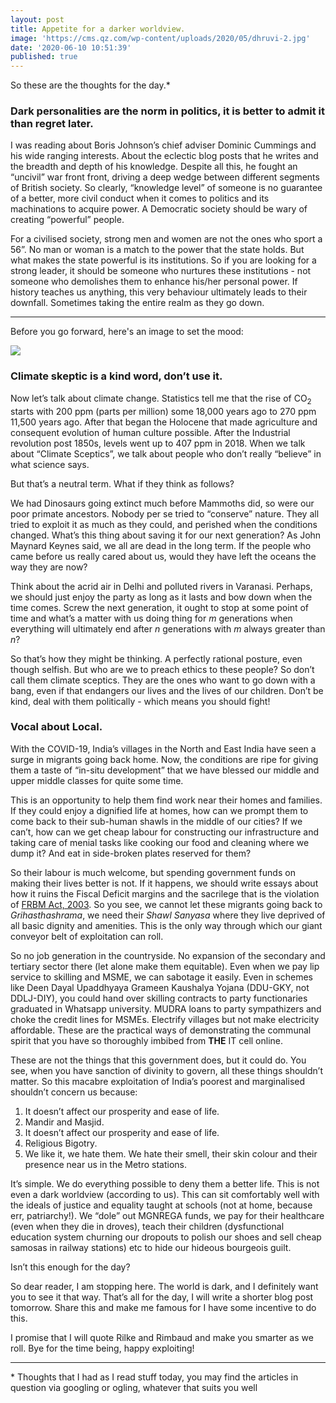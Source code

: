 ```yaml
---
layout: post
title: Appetite for a darker worldview.
image: 'https://cms.qz.com/wp-content/uploads/2020/05/dhruvi-2.jpg'
date: '2020-06-10 10:51:39'
published: true
---
```

So these are the thoughts for the day.*

### Dark personalities are the norm in politics, it is better to admit it than regret later.

I was reading about Boris Johnson’s chief adviser Dominic Cummings and his wide ranging interests. About the eclectic blog posts that he writes and the breadth and depth of his knowledge. Despite all this, he fought an “uncivil” war front front, driving a deep wedge between different segments of British society. So clearly, “knowledge level” of someone is no guarantee of a better, more civil conduct when it comes to politics and its machinations to acquire power. A Democratic society should be wary of creating “powerful” people.

For a civilised society, strong men and women are not the ones who sport a 56”. No man or woman is a match to the power that the state holds. But what makes the state powerful is its institutions. So if you are looking for a strong leader, it should be someone who nurtures these institutions - not someone who demolishes them to enhance his/her personal power. If history teaches us anything, this very behaviour ultimately leads to their downfall. Sometimes taking the entire realm as they go down.

<hr>
Before you go forward, here's an image to set the mood:

![](https://cms.qz.com/wp-content/uploads/2020/05/dhruvi-2.jpg)

### Climate skeptic is a kind word, don’t use it.

Now let’s talk about climate change. Statistics tell me that the rise of CO<sub>2</sub> starts with 200 ppm (parts per million) some 18,000 years ago to 270 ppm 11,500 years ago. After that began the Holocene that made agriculture and consequent evolution of human culture possible. After the Industrial revolution post 1850s, levels went up to 407 ppm in 2018. When we talk about “Climate Sceptics”, we talk about people who don’t really “believe” in what science says.

But that’s a neutral term. What if they think as follows?

We had Dinosaurs going extinct much before Mammoths did, so were our poor primate ancestors. Nobody per se tried to “conserve” nature. They all tried to exploit it as much as they could, and perished when the conditions changed. What’s this thing about saving it for our next generation? As John Maynard Keynes said, we all are dead in the long term. If the people who came before us really cared about us, would they have left the oceans the way they are now?

Think about the acrid air in Delhi and polluted rivers in Varanasi. Perhaps, we should just enjoy the party as long as it lasts and bow down when the time comes. Screw the next generation, it ought to stop at some point of time and what’s a matter with us doing thing for *m* generations when everything will ultimately end after *n* generations with *m* always greater than *n*? 

So that’s how they might be thinking. A perfectly rational posture, even though selfish. But who are we to preach ethics to these people? So don’t call them climate sceptics. They are the ones who want to go down with a bang, even if that endangers our lives and the lives of our children. Don’t be kind, deal with them politically - which means you should fight!
### Vocal about Local.

With the COVID-19, India’s villages in the North and East India have seen a surge in migrants going back home. Now, the conditions are ripe for giving them a taste of “in-situ development” that we have blessed our middle and upper middle classes for quite some time.

This is an opportunity to help them find work near their homes and families. If they could enjoy a dignified life at homes, how can we prompt them to come back to their sub-human shawls in the middle of our cities? If we can’t, how can we get cheap labour for constructing our infrastructure and taking care of menial tasks like cooking our food and cleaning where we dump it? And eat in side-broken plates reserved for them?

So their labour is much welcome, but spending government funds on making their lives better is not. If it happens, we should write essays about how it ruins the Fiscal Deficit margins and the sacrilege that is the violation of [FRBM Act, 2003](https://www.business-standard.com/about/what-is-frbm-act). So you see, we cannot let these migrants going back to *Grihasthashrama*, we need their *Shawl Sanyasa* where they live deprived of all basic dignity and amenities. This is the only way through which our giant conveyor belt of exploitation can roll.

So no job generation in the countryside. No expansion of the secondary and tertiary sector there (let alone make them equitable). Even when we pay lip service to skilling and MSME, we can sabotage it easily. Even in schemes like Deen Dayal Upaddhyaya Grameen Kaushalya Yojana (DDU-GKY, not DDLJ-DIY), you could hand over skilling contracts to party functionaries graduated in Whatsapp university. MUDRA loans to party sympathizers and choke the credit lines for MSMEs. Electrify villages but not make electricity affordable. These are the practical ways of demonstrating the communal spirit that you have so thoroughly imbibed from <b>THE</b> IT cell online. 

These are not the things that this government does, but it could do. You see, when you have sanction of divinity to govern, all these things shouldn’t matter. So this macabre exploitation of India’s poorest and marginalised shouldn’t concern us because:

1. It doesn’t affect our prosperity and ease of life.
2. Mandir and Masjid.
3. It doesn’t affect our prosperity and ease of life.
4. Religious Bigotry.
5. We like it, we hate them. We hate their smell, their skin colour and their presence near us in the Metro stations.

It’s simple. We do everything possible to deny them a better life. This is not even a dark worldview (according to us). This can sit comfortably well with the ideals of justice and equality taught at schools (not at home, because err, patriarchy!). We “dole” out MGNREGA funds, we pay for their healthcare (even when they die in droves), teach their children (dysfunctional education system churning our dropouts to polish our shoes and sell cheap samosas in railway stations) etc to hide our hideous bourgeois guilt.

Isn’t this enough for the day?

So dear reader, I am stopping here. The world is dark, and I definitely want you to see it that way. That’s all for the day, I will write a shorter blog post tomorrow. Share this and make me famous for I have some incentive to do this.

I promise that I will quote Rilke and Rimbaud and make you smarter as we roll. Bye for the time being, happy exploiting!

<hr>
* Thoughts that I had as I read stuff today, you may find the articles in question via googling or ogling, whatever that suits you well
